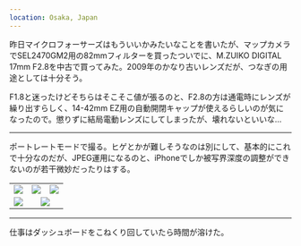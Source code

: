 ```yaml
---
location: Osaka, Japan
---
```


昨日マイクロフォーサーズはもういいかみたいなことを書いたが、マップカメラでSEL2470GM2用の82mmフィルターを買ったついでに、M.ZUIKO DIGITAL 17mm F2.8を中古で買ってみた。2009年のかなり古いレンズだが、つなぎの用途としては十分そう。

F1.8と迷ったけどそちらはそこそこ値が張るのと、F2.8の方は通電時にレンズが繰り出すらしく、14-42mm EZ用の自動開閉キャップが使えるらしいのが気になったので。懲りずに結局電動レンズにしてしまったが、壊れないといいな...

---

ポートレートモードで撮る。ヒゲとかが難しそうなのは別にして、基本的にこれで十分なのだが、JPEG運用になるのと、iPhoneでしか被写界深度の調整ができないのが若干微妙だったりはする。

<table>
  <tr>
    <td colspan="2"><img class="top" src="https://photos.apkas.net/medium/202409/20240902-123532.webp" /></td>
    <td colspan="2"><img class="top" src="https://photos.apkas.net/medium/202409/20240902-180846.webp" /></td>
    <td colspan="2"><img class="top" src="https://photos.apkas.net/medium/202409/20240902-182237.webp" /></td>
  </tr>
  <tr>
    <td colspan="3"><img class="bottom" src="https://photos.apkas.net/medium/202409/20240902-185800.webp" /></td>
    <td colspan="3"><img class="bottom" src="https://photos.apkas.net/medium/202409/20240902-192546.webp" /></td>
  </tr>
</table>

---

仕事はダッシュボードをこねくり回していたら時間が溶けた。
